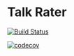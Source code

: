 # Talk Rater

[![Build Status](https://travis-ci.org/lalinux/talk_rater.svg?branch=master)](https://travis-ci.org/lalinux/talk_rater)

[![codecov](https://codecov.io/gh/lalinux/talk_rater/branch/master/graph/badge.svg)](https://codecov.io/gh/lalinux/talk_rater)
